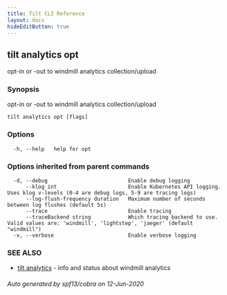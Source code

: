 ```yaml
---
title: Tilt CLI Reference
layout: docs
hideEditButton: true
---
```

## tilt analytics opt

opt-in or -out to windmill analytics collection/upload

### Synopsis

opt-in or -out to windmill analytics collection/upload

```
tilt analytics opt [flags]
```

### Options

```
  -h, --help   help for opt
```

### Options inherited from parent commands

```
  -d, --debug                          Enable debug logging
      --klog int                       Enable Kubernetes API logging. Uses klog v-levels (0-4 are debug logs, 5-9 are tracing logs)
      --log-flush-frequency duration   Maximum number of seconds between log flushes (default 5s)
      --trace                          Enable tracing
      --traceBackend string            Which tracing backend to use. Valid values are: 'windmill', 'lightstep', 'jaeger' (default "windmill")
  -v, --verbose                        Enable verbose logging
```

### SEE ALSO

* [tilt analytics](tilt_analytics.html)	 - info and status about windmill analytics

###### Auto generated by spf13/cobra on 12-Jun-2020
